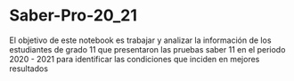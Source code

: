 # Saber-Pro-20_21
El objetivo de este notebook es trabajar y analizar la información de los estudiantes de grado 11 que presentaron las pruebas saber 11 en el periodo 2020 - 2021 para identificar las condiciones que inciden en mejores resultados
